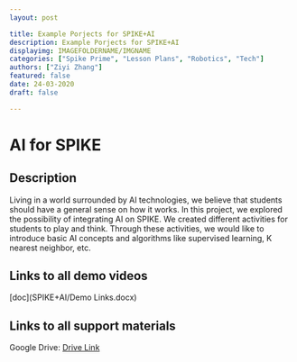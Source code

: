 ```yaml
---
layout: post

title: Example Porjects for SPIKE+AI
description: Example Porjects for SPIKE+AI
displayimg: IMAGEFOLDERNAME/IMGNAME
categories: ["Spike Prime", "Lesson Plans", "Robotics", "Tech"]
authors: ["Ziyi Zhang"]
featured: false
date: 24-03-2020
draft: false

---
```


# AI for SPIKE 
## Description
<!--FREE WRITE lets you write any markdown you want (include images, lists, titles, code,etc)
               If something doesn't look how you expect on the page, try adding a linebreak after it--------------------->
<div class="free_write" markdown="1">
Living in a world surrounded by AI technologies, we believe that students should have a general sense on how it works. In this project, we explored the possibility of integrating AI on SPIKE. We created different activities for students to play and think. Through these activities, we would like to introduce basic AI concepts and algorithms like supervised learning, K nearest neighbor, etc.
</div>

<!--document creates a grid of documentss--------------------->
## Links to all demo videos
<div class="document" markdown="1">
[doc](SPIKE+AI/Demo Links.docx)
<!-- insert as many links here as you want to dynamically create a grid of pdfs-->
</div>

## Links to all support materials
Google Drive: [Drive Link](https://drive.google.com/drive/folders/1LgktIDD6_xOmkDAtCi7NtupXIxNM2JPZ?usp=sharing)
